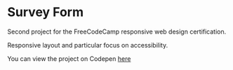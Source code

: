 # Survey Form

Second project for the FreeCodeCamp responsive web design certification. 

Responsive layout and particular focus on accessibility. 

You can view the project on Codepen [here](https://codepen.io/rossellafer/pen/XYeXoX)
